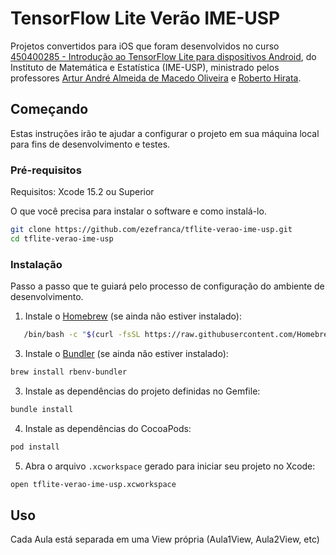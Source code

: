 
# TensorFlow Lite Verão IME-USP

Projetos convertidos para iOS que foram desenvolvidos no curso [450400285 - Introdução ao TensorFlow Lite para dispositivos Android](https://uspdigital.usp.br/apolo/apoObterCurso?cod_curso=450400285&cod_edicao=23001&numseqofeedi=1), do Instituto de Matemática e Estatística (IME-USP), ministrado pelos professores [Artur André Almeida de Macedo Oliveira](https://github.com/arturandre) e [Roberto Hirata](https://github.com/rhiratajr).

## Começando

Estas instruções irão te ajudar a configurar o projeto em sua máquina local para fins de desenvolvimento e testes.

### Pré-requisitos

Requisitos: Xcode 15.2 ou Superior

O que você precisa para instalar o software e como instalá-lo.

```bash
git clone https://github.com/ezefranca/tflite-verao-ime-usp.git
cd tflite-verao-ime-usp
```

### Instalação

Passo a passo que te guiará pelo processo de configuração do ambiente de desenvolvimento.

1. Instale o [Homebrew](https://brew.sh) (se ainda não estiver instalado):
```sh
   /bin/bash -c "$(curl -fsSL https://raw.githubusercontent.com/Homebrew/install/HEAD/install.sh)"
```
3. Instale o [Bundler](https://brew.sh) (se ainda não estiver instalado):
```sh
brew install rbenv-bundler
```
3. Instale as dependências do projeto definidas no Gemfile:
```sh
bundle install
```
4. Instale as dependências do CocoaPods:
```sh
pod install
```

5. Abra o arquivo `.xcworkspace` gerado para iniciar seu projeto no Xcode:
```bash
open tflite-verao-ime-usp.xcworkspace
```

## Uso

Cada Aula está separada em uma View própria (Aula1View, Aula2View, etc)
